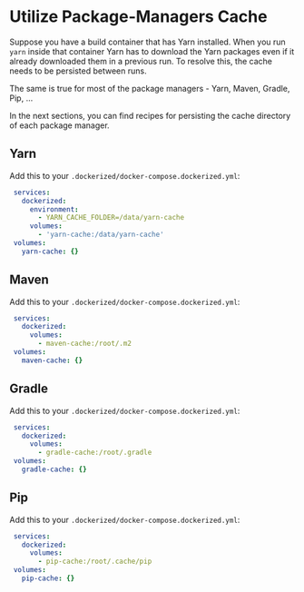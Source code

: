 # Utilize Package-Managers Cache

Suppose you have a build container that has Yarn installed. When you run `yarn` inside that container Yarn has to download the Yarn packages even if it already downloaded them in a previous run. To resolve this, the cache needs to be persisted between runs.

The same is true for most of the package managers - Yarn, Maven, Gradle, Pip, ...

In the next sections, you can find recipes for persisting the cache directory of each package manager.

## Yarn

Add this to your `.dockerized/docker-compose.dockerized.yml`:

```yaml hl_lines="4 6 8"
 services:
   dockerized:
     environment:
       - YARN_CACHE_FOLDER=/data/yarn-cache
     volumes:
       - 'yarn-cache:/data/yarn-cache'
 volumes:
   yarn-cache: {}
```

## Maven

Add this to your `.dockerized/docker-compose.dockerized.yml`:

```yaml hl_lines="4 6"
 services:
   dockerized:
     volumes:
       - maven-cache:/root/.m2
 volumes:
   maven-cache: {}
```

## Gradle

Add this to your `.dockerized/docker-compose.dockerized.yml`:

```yaml hl_lines="4 6"
 services:
   dockerized:
     volumes:
       - gradle-cache:/root/.gradle
 volumes:
   gradle-cache: {}
```

## Pip

Add this to your `.dockerized/docker-compose.dockerized.yml`:

```yaml hl_lines="4 6"
 services:
   dockerized:
     volumes:
       - pip-cache:/root/.cache/pip
 volumes:
   pip-cache: {}
```
